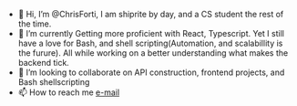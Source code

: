  
- 👋 Hi, I’m @ChrisForti, I am shiprite by day, and a CS student the rest of the time.
- 🌱 I’m currently Getting more proficient with React, Typescript. Yet I still have a love for Bash, and shell scripting(Automation, and scalabillity is the furure). All while working on a better understanding what makes the backend tick.
- 💞️ I’m looking to collaborate on API construction, frontend projects, and Bash shellscripting
- 📫 How to reach me [e-mail](https://christopher.forti.79@gmail.com) 





<!---
ChrisForti/ChrisForti is a ✨ special ✨ repository because its `README.md` (this file) appears on your GitHub profile.
You can click the Preview link to take a look at your changes.
--->

